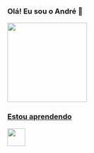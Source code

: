 ### Olá! Eu sou o André 👋

<div>
<a href="https://github.com/andre-luiz-aquino">
<img height="180em" src="https://github-readme-stats.vercel.app/api?username=andre-luiz-aquino&show_icons=true&theme=dracula&include_all_commits=true&count_private=true"/>
</div>

### Estou aprendendo

<img src="https://cdn.jsdelivr.net/gh/devicons/devicon/icons/python/python-original-wordmark.svg" width="40" height="40" />
          
  
